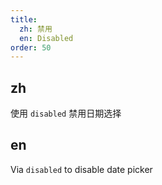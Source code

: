 ```yaml
---
title:
  zh: 禁用
  en: Disabled
order: 50
---
```


## zh

使用 `disabled` 禁用日期选择

## en

Via `disabled` to disable date picker
